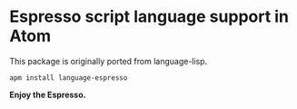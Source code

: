 Espresso script language support in Atom
==============================
This package is originally ported from language-lisp.

```
apm install language-espresso
```

**Enjoy the Espresso.**
